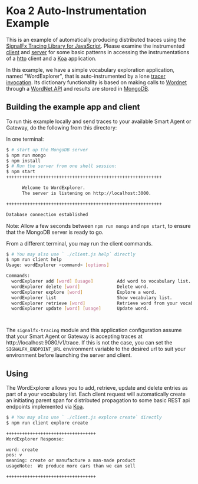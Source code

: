 # Koa 2 Auto-Instrumentation Example

This is an example of automatically producing distributed traces using the
[SignalFx Tracing Library for JavaScript](https://github.com/signalfx/signalfx-nodejs-tracing).
Please examine the instrumented [client](./client.js) and [server](./server.js) for
some basic patterns in accessing the instrumentations of a [http](https://nodejs.org/api/http.html)
client and a [Koa](https://www.koajs.com) application.

In this example, we have a simple vocabulary exploration application, named "WordExplorer",
that is auto-instrumented by a lone
[tracer invocation](./deedScheduler/tracer.js). Its dictionary functionality is based on making calls to [Wordnet](https://wordnet.princeton.edu)
through a [WordNet API](https://github.com/morungos/wordnet) and results are stored in [MongoDB](http://www.mongodb.org/).

## Building the example app and client

To run this example locally and send traces to your available Smart Agent or Gateway,
do the following from this directory:

In one terminal:
```bash
$ # start up the MongoDB server
$ npm run mongo
$ npm install
$ # Run the server from one shell session:
$ npm start
+++++++++++++++++++++++++++++++++++++++++++++++++++++++++++

      Welcome to WordExplorer.
      The server is listening on http://localhost:3000.

+++++++++++++++++++++++++++++++++++++++++++++++++++++++++++

Database connection established

```

Note: Allow a few seconds between `npm run mongo` and `npm start`, to ensure that the MongoDB server is ready to go.

From a different terminal, you may run the client commands.
```bash
$ # You may also use ` ./client.js help` directly
$ npm run client help
Usage: wordExplorer <command> [options]

Commands:
  wordExplorer add [word] [usage]         Add word to vocabulary list.
  wordExplorer delete [word]              Delete word.
  wordExplorer explore [word]             Explore a word.
  wordExplorer list                       Show vocabulary list.
  wordExplorer retrieve [word]            Retrieve word from your vocabulary list.
  wordExplorer update [word] [usage]      Update word.




```

The `signalfx-tracing` module and this application configuration assume that your Smart Agent
or Gateway is accepting traces at http://localhost:9080/v1/trace.  If this is not the case,
you can set the `SIGNALFX_ENDPOINT_URL` environment variable to the desired url to suit your
environment before launching the server and client.

## Using

The WordExplorer allows you to add, retrieve, update and delete entries as part of a your vocabulary list. Each
client request will automatically create an initiating parent span for distributed propagation
to some basic REST api endpoints implemented via [Koa](https://koajs.com).


```bash
$ # You may also use ` ./client.js explore create` directly
$ npm run client explore create

++++++++++++++++++++++++++++++++++
WordExplorer Response:

word: create
pos: v
meaning: create or manufacture a man-made product
usageNote:  We produce more cars than we can sell

++++++++++++++++++++++++++++++++++


```
